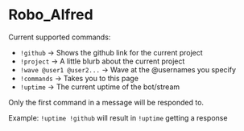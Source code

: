 # Robo_Alfred

Current supported commands:
  - `!github`   -> Shows the github link for the current project
  - `!project`  -> A little blurb about the current project
  - `!wave @user1 @user2...` -> Wave at the @usernames you specify
  - `!commands`     -> Takes you to this page
  - `!uptime`   -> The current uptime of the bot/stream

Only the first command in a message will be responded to.

Example: `!uptime !github` will result in `!uptime` getting a response
